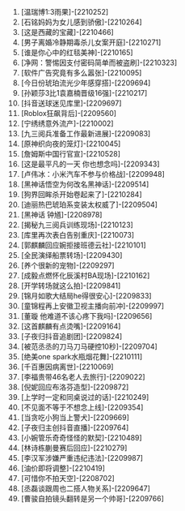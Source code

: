
1. [温瑞博1:3雨果]-[2210252]
1. [石铭妈妈为女儿感到骄傲]-[2210264]
1. [这是西藏的宝藏]-[2210466]
1. [男子离婚冷静期毒杀儿女案开庭]-[2210271]
1. [谁是你心中的红毯美神]-[2210165]
1. [净网：警惕因支付密码简单而被盗刷]-[2210323]
1. [软件广告究竟有多么嚣张]-[2210095]
1. [今日份琥珀流光少年感穿搭]-[2209694]
1. [孙颖莎3比1袁嘉楠晋级16强]-[2210217]
1. [抖音送球迷见库里]-[2209697]
1. [Roblox狂飙背后]-[2209560]
1. [宁绣绣意外流产]-[2210002]
1. [九三阅兵准备工作最新进展]-[2209083]
1. [原神织向夜的笼灯]-[2210045]
1. [詹姆斯中国行官宣]-[2210528]
1. [这是最平凡的一天 你也想念吗]-[2209343]
1. [卢伟冰：小米汽车不参与价格战]-[2209948]
1. [黑神话悟空为何改名黑神话]-[2209514]
1. [狗界回眸杀开始卷起来了]-[2210284]
1. [迪丽热巴琥珀系变装太权威了]-[2209504]
1. [黑神话 钟馗]-[2208978]
1. [揭秘九三阅兵训练现场]-[2210123]
1. [库里再次表白告别重庆]-[2210073]
1. [郭麒麟回应婉拒接班德云社]-[2210101]
1. [全民演绎船票转场]-[2209430]
1. [养个很新的宠物]-[2209297]
1. [成毅点燃怀化辰溪村BA现场]-[2210162]
1. [开学转场就这么拍]-[2209841]
1. [锦月如歌大结局he得很安心]-[2209833]
1. [童锦程再上安徽卫视主播向前冲]-[2209997]
1. [董璇 他难道不该心疼下我吗]-[2209656]
1. [这首麒麟有点烫嘴]-[2209164]
1. [子夜归抖音追剧团]-[2209824]
1. [被范丞丞的刀马刀马硬控10秒]-[2209704]
1. [绝美one spark水瓶烟花舞]-[2210111]
1. [千百惠因病离世]-[2210069]
1. [李福贵带46名老人去旅行]-[2209022]
1. [倪妮回应布洛芬造型]-[2209872]
1. [上学时一定和同桌说过的话]-[2210249]
1. [不见面不等于不想念上线]-[2209354]
1. [当贪吃小狗当上警犬]-[2209669]
1. [子夜归主创抖音直播]-[2209764]
1. [小婉管乐奇奇怪怪的默契]-[2210489]
1. [林诗栋蒯曼赛后回应]-[2210279]
1. [李汉军涉嫌严重违纪违法]-[2209987]
1. [油价即将调整]-[2210419]
1. [可惜你不拍天空]-[2208702]
1. [丞磊谈跟周也二搭人物关系]-[2209647]
1. [曹骏自拍镜头翻转是另一个帅哥]-[2209766]